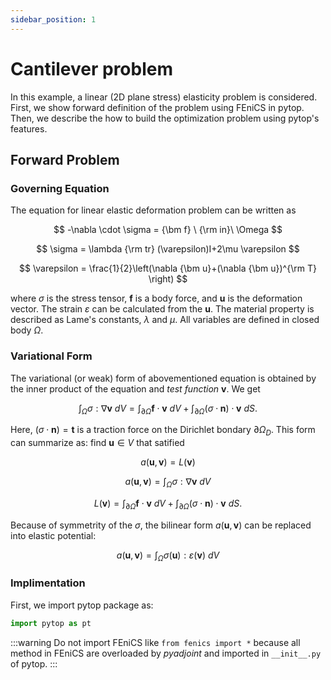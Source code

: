 ```yaml
---
sidebar_position: 1
---
```


# Cantilever problem
In this example, a linear (2D plane stress) elasticity problem is considered. First, we show forward definition of the problem using FEniCS in pytop. Then, we describe the
how to build the optimization problem using pytop's features.

## Forward Problem
### Governing Equation
The equation for linear elastic deformation problem can be written as

$$
-\nabla \cdot \sigma = {\bm f} \ {\rm in}\  \Omega
$$

$$
\sigma = \lambda {\rm tr} (\varepsilon)I+2\mu \varepsilon
$$

$$
\varepsilon = \frac{1}{2}\left(\nabla {\bm u}+(\nabla {\bm u})^{\rm T} \right)
$$

where $\sigma$ is the stress tensor, ${\bm f}$ is a body force, and ${\bm u}$ is the deformation vector. The strain $\varepsilon$ can be calculated from the ${\bm u}$. 
The material property is described as Lame's constants, $\lambda$ and $\mu$. All variables are defined in closed body $\Omega$.

### Variational Form
The variational (or weak) form of abovementioned equation is obtained by the inner product of the equation and *test function* ${\bm v}$. We get

$$
\int_\Omega\sigma : \nabla {\bm v}\  dV = \int_{\partial \Omega}{\bm f}\cdot{\bm v}\ dV + \int_{\partial \Omega}\left( \sigma \cdot {\bm n}\right)\cdot {\bm v}\ dS.
$$

Here, $\left( \sigma \cdot {\bm n}\right)={\bm t}$ is a traction force on the Dirichlet bondary ${\partial \Omega_D}$. This form can summarize as: find ${\bm u}\in V$ that satified

$$
a({\bm u},{\bm v})=L({\bm v})
$$

$$
a({\bm u},{\bm v})=\int_\Omega\sigma : \nabla {\bm v}\  dV
$$

$$
L({\bm v})=\int_{\partial \Omega}{\bm f}\cdot{\bm v}\ dV + \int_{\partial \Omega}\left( \sigma \cdot {\bm n}\right)\cdot {\bm v}\ dS.
$$

Because of symmetrity of the $\sigma$, the bilinear form $a({\bm u},{\bm v})$ can be replaced into elastic potential:

$$
a({\bm u},{\bm v})=\int_\Omega\sigma({\bm u}) : \varepsilon({\bm v})\  dV
$$


### Implimentation
First, we import pytop package as:
```python
import pytop as pt
```

:::warning
Do not import FEniCS like `from fenics import *` because all method in FEniCS are overloaded by *pyadjoint* and imported in `__init__.py` of pytop.
:::
